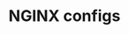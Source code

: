 ---
title: NGINX configs
weight: 15
url: /nginx-instance-manager/how-to/nginx-configs/
weight: 70
---